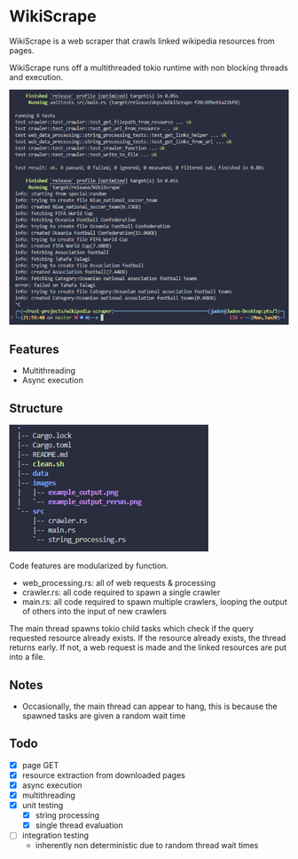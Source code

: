 # WikiScrape

WikiScrape is a web scraper that crawls linked wikipedia resources from pages.

WikiScrape runs off a multithreaded tokio runtime with non blocking threads and execution.

<img src="images/test_run.png"></img>

## Features

- Multithreading
- Async execution

## Structure
<img src = "images/file tree.png"></img>

Code features are modularized by function. 
- web_processing.rs: all of web requests & processing
- crawler.rs: all code required to spawn a single crawler
- main.rs: all code required to spawn multiple crawlers, looping the output of others into the input of new crawlers

The main thread spawns tokio child tasks which check if the query requested resource already exists.
If the resource already exists, the thread returns early. If not, a web request is made and the linked resources are put into a file.

## Notes
- Occasionally, the main thread can appear to hang, this is because the spawned tasks are given a random wait time

## Todo
- [x] page GET
- [x] resource extraction from downloaded pages
- [x] async execution
- [x] multithreading
- [x] unit testing
    - [x] string processing
    - [x] single thread evaluation
- [ ] integration testing
    - inherently non deterministic due to random thread wait times